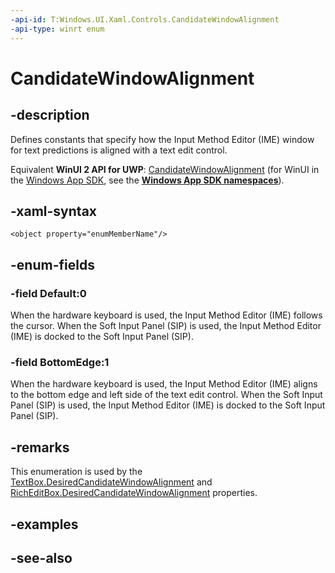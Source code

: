 ```yaml
---
-api-id: T:Windows.UI.Xaml.Controls.CandidateWindowAlignment
-api-type: winrt enum
---
```


<!-- Enumeration syntax
public enum Windows.UI.Xaml.Controls.CandidateWindowAlignment : int
-->

# CandidateWindowAlignment

## -description
Defines constants that specify how the Input Method Editor (IME) window for text predictions is aligned with a text edit control.

Equivalent **WinUI 2 API for UWP**: [CandidateWindowAlignment](/windows/winui/api/microsoft.ui.xaml.controls.candidatewindowalignment) (for WinUI in the [Windows App SDK](/windows/apps/windows-app-sdk/), see the **[Windows App SDK namespaces](/windows/windows-app-sdk/api/winrt/)**).

## -xaml-syntax
```xaml
<object property="enumMemberName"/>
```


## -enum-fields
### -field Default:0
When the hardware keyboard is used, the Input Method Editor (IME) follows the cursor. When the Soft Input Panel (SIP) is used, the Input Method Editor (IME) is docked to the Soft Input Panel (SIP).

### -field BottomEdge:1
When the hardware keyboard is used, the Input Method Editor (IME) aligns to the bottom edge and left side of the text edit control. When the Soft Input Panel (SIP) is used, the Input Method Editor (IME) is docked to the Soft Input Panel (SIP).


## -remarks
This enumeration is used by the [TextBox.DesiredCandidateWindowAlignment](textbox_desiredcandidatewindowalignment.md) and [RichEditBox.DesiredCandidateWindowAlignment](richeditbox_desiredcandidatewindowalignment.md) properties.

## -examples

## -see-also
